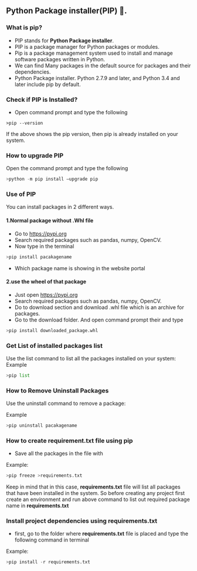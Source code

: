 ## Python Package installer(PIP) :postal_horn:.

### What is pip?
- PIP stands for **Python Package installer**.
- PIP is a package manager for Python packages or modules.
- Pip is a package management system used to install and manage software packages written in Python.
- We can find Many packages in the default source for packages and their dependencies.
- Python Package installer. Python 2.7.9 and later, and Python 3.4 and later include pip by default.

### Check if PIP is Installed?
- Open command prompt  and type the following

`>pip --version`

If the above shows the pip version, then pip is already installed on your system.

### How to upgrade PIP
Open the command prompt and type the following
```python
>python -m pip install –upgrade pip
```

### Use of PIP
You can install packages in 2 different ways.

#### 1.Normal package without .Whl file 
- Go to https://pypi.org
- Search required packages such as pandas, numpy, OpenCV.
- Now type in the terminal
  
```python
>pip install pacakagename
```
- Which package name is showing in the website portal

#### 2.use the wheel  of that package
- Just open https://pypi.org
- Search required packages such as pandas, numpy, OpenCV.
- Do to download section and download .whl file which is an archive for packages.
- Go to the download folder. And open command prompt their and type
   
```python
>pip install downloaded_package.whl
```

### Get List of installed packages list 
Use the list command to list all the packages installed on your system:
Example
```python
>pip list
```
### How to Remove Uninstall Packages 
Use the uninstall command to remove a package:

Example
```python
>pip uninstall pacakagename
````

### How to create requirement.txt  file using pip
- Save all the packages in the file with

Example:
```python
>pip freeze >requirements.txt
```
Keep in mind that in this case, **requirements.txt** file will list all packages that have been installed in the system.
So before creating any project first create an environment and run above command to list out required package name in **requirements.txt**

### Install project dependencies using requirements.txt 
- first, go to the folder where **requirements.txt** file is placed and type the following command in terminal 

Example:
```python
>pip install -r requirements.txt
```
